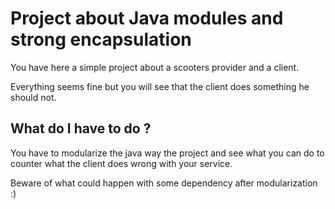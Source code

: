 # Project about Java modules and strong encapsulation
You have here a simple project about a scooters provider and a client.

Everything seems fine but you will see that the client does something he should not.

## What do I have to do ?
You have to modularize the java way the project and see what you can do to counter what
the client does wrong with your service.

Beware of what could happen with some dependency after modularization :)